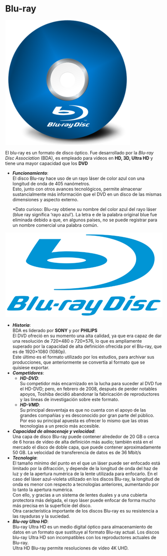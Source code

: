 # **Blu-ray**
<div><img src="disco.png" width="400"><br></div>

El blu-ray es un formato de disco óptico.
Fue desarrollado por la *Blu-ray Disc Association* (BDA), es empleado para videos en **HD, 3D, Ultra HD** y tiene una mayor capacidad que los **DVD**
* ***Funcionamiento***:  
El disco Blu-ray hace uso de un rayo láser de color azul con una longitud de onda de 405 nanómetros.  
 Esto, junto con otros avances tecnológicos, permite almacenar sustancialmente más información que el DVD en un disco de las mismas dimensiones y aspecto externo.
           
    *Dato curioso:  Blu-ray obtiene su nombre del color azul del rayo láser (blue ray significa ‘rayo azul’). La letra e de la palabra original blue fue eliminada debido a que, en algunos países, no se puede registrar para un nombre comercial una palabra común.
    
<div><img src="bluray.png" width="550"><br></div>

* ***Historia***:    
BDA es liderado por **SONY** y por **PHILIPS**  
El DVD ofreció en su momento una alta calidad, ya que era capaz de dar una resolución de 720×480 o 720×576, lo que es ampliamente superado por la capacidad de alta definición ofrecida por el Blu-ray, que es de 1920×1080 (1080p).  
Este último es el formato utilizado por los estudios, para archivar sus producciones, que anteriormente se convertía al formato que se quisiese exportar. 
* ***Competidores***:  
    * ***HD-DVD***:  
      Su competidor más encarnizado en la lucha para suceder al DVD fue el HD-DVD; pero, en febrero de 2008, después de perder notables apoyos, Toshiba decidió abandonar la fabricación de reproductores y las líneas de investigación sobre este formato.  
    * ***HD-VMD***:  
    Su principal desventaja es que no cuenta con el apoyo de las grandes compañías y es desconocido por gran parte del público. Por eso su principal apuesta es ofrecer lo mismo que las otras tecnologías a un precio más accesible.
* ***Capacidad de almacenaje y velocidad***:  
Una capa de disco Blu-ray puede contener alrededor de 20 GB o cerca de 6 horas de vídeo de alta definición más audio; también está en el mercado el disco de doble capa, que puede contener aproximadamente 50 GB. La velocidad de transferencia de datos es de 36 Mbit/s
* ***Tecnologia***:  
El tamaño mínimo del punto en el que un láser puede ser enfocado está limitado por la difracción, y depende de la longitud de onda del haz de luz y de la apertura numérica de la lente utilizada para enfocarlo. En el caso del láser azul-violeta utilizado en los discos Blu-ray, la longitud de onda es menor con respecto a tecnologías anteriores, aumentando por lo tanto la apertura numérica.  
Con ello, y gracias a un sistema de lentes duales y a una cubierta protectora más delgada, el rayo láser puede enfocar de forma mucho más precisa en la superficie del disco.  
Otra característica importante de los discos Blu-ray es su resistencia a las rayaduras y la suciedad.
* ***Blu-ray Ultra HD***:  
Blu-ray Ultra HD es un medio digital óptico para almacenamiento de datos en un formato que sustituye al formato Blu-ray actual. Los discos blu-ray Ultra HD son incompatibles con los reproductores actuales de Blu-ray.  
Ultra HD Blu-ray permite resoluciones de vídeo 4K UHD.